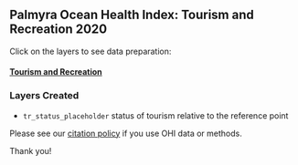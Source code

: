 ## Palmyra Ocean Health Index: Tourism and Recreation 2020  

Click on the layers to see data preparation:  

#### [Tourism and Recreation](https://raw.githack.com/OHI-4site/pal-prep/gh-pages/prep/tr/v2020/tr_data_prep.html)

### Layers Created

- `tr_status_placeholder` status of tourism relative to the reference point     


Please see our [citation policy](http://ohi-science.org/citation-policy/) if you use OHI data or methods.   

Thank you! 